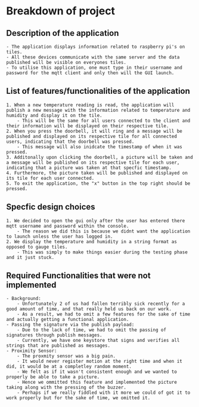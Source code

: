 # Breakdown of project

## Description of the application
    - The application displays information related to raspberry pi's on tiles. 
    - All these devices communicate with the same server and the data published will be visible on everyones tiles. 
    - To utilise this application, one must type in their username and password for the mqtt client and only then will the GUI launch.

## List of features/functionalities of the application
    1. When a new temperature reading is read, the application will publish a new message with the information related to temperature and humidity and display it on the tile. 
        - This will be the same for all users connected to the client and their information will be displayed on their respective tile.
    2. When you press the doorbell, it will ring and a message will be published and displayed on its respective tile for all connected users, indicating that the doorbell was pressed. 
        - This message will also inidcate the timestamp of when it was pressed.
    3. Additonally upon clicking the doorbell, a picture will be taken and a message will be published on its respective tile for each user, indicating that a picture was taken at that specfic timestamp.
    4. Furthermore, the picture taken will be published and displayed on its tile for each user connected.
    5. To exit the application, the "x" button in the top right should be pressed.

## Specfic design choices
    1. We decided to open the gui only after the user has entered there mqtt username and password within the console.
        - The reason we did this is because we didnt want the application to launch unless the user has logged in.
    2. We display the temperature and humidity in a string format as opposed to gauge tiles.
        - This was simply to make things easier during the testing phase and it just stuck.

## Required Functionalities that were not implemented
    - Background: 
        - Unfortunately 2 of us had fallen terribly sick recently for a good amount of time, and that really held us back on our work. 
        - As a result, we had to omit a few features for the sake of time and actually getting a functional application.
    - Passing the signature via the publish payload: 
        - Due to the lack of time, we had to omit the passing of signatures through publish messages. 
        - Currently, we have one keystore that signs and verifies all strings that are published as messages.
    - Proximity Sensor:
        - The proxmity sensor was a big pain. 
        - It would never register motion at the right time and when it did, it would be at a completley random moment. 
        - We felt as if it wasn't consistent enough and we wanted to properly be able to take a picture. 
        - Hence we ommitted this feature and implemented the picture taking along with the pressing of the buzzer. 
        - Perhaps if we really fiddled with it more we could of got it to work properly but for the sake of time, we omitted it.
    
    

